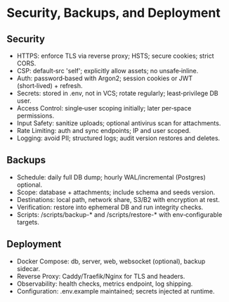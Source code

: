 # Security, Backups, and Deployment

## Security

- HTTPS: enforce TLS via reverse proxy; HSTS; secure cookies; strict CORS.
- CSP: default‑src 'self'; explicitly allow assets; no unsafe‑inline.
- Auth: password‑based with Argon2; session cookies or JWT (short‑lived) + refresh.
- Secrets: stored in .env, not in VCS; rotate regularly; least‑privilege DB user.
- Access Control: single‑user scoping initially; later per‑space permissions.
- Input Safety: sanitize uploads; optional antivirus scan for attachments.
- Rate Limiting: auth and sync endpoints; IP and user scoped.
- Logging: avoid PII; structured logs; audit version restores and deletes.

## Backups

- Schedule: daily full DB dump; hourly WAL/incremental (Postgres) optional.
- Scope: database + attachments; include schema and seeds version.
- Destinations: local path, network share, S3/B2 with encryption at rest.
- Verification: restore into ephemeral DB and run integrity checks.
- Scripts: /scripts/backup-* and /scripts/restore-* with env‑configurable targets.

## Deployment

- Docker Compose: db, server, web, websocket (optional), backup sidecar.
- Reverse Proxy: Caddy/Traefik/Nginx for TLS and headers.
- Observability: health checks, metrics endpoint, log shipping.
- Configuration: .env.example maintained; secrets injected at runtime.

